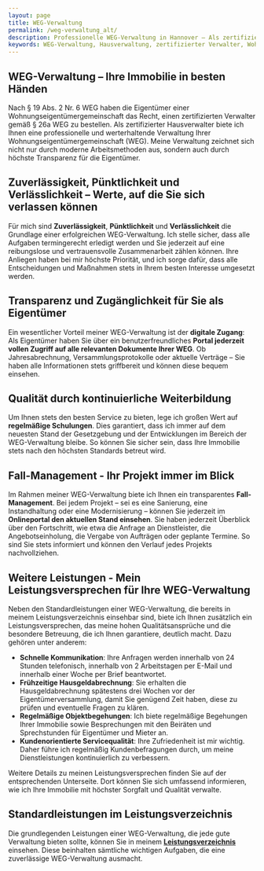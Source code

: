 ```yaml
---
layout: page
title: WEG-Verwaltung
permalink: /weg-verwaltung_alt/
description: Professionelle WEG-Verwaltung in Hannover – Als zertifizierter Hausverwalter biete ich eine zuverlässige, transparente und werterhaltende Verwaltung für Ihre Wohnungseigentümergemeinschaft. Mit modernster Technologie, regelmäßigen Objektbegehungen und einem benutzerfreundlichen Onlineportal sorgen wir für höchste Transparenz und eine reibungslose Kommunikation. Vertrauen Sie auf pünktliche Hausgeldabrechnungen und individuelle Betreuung. Kontaktieren Sie mich für eine maßgeschneiderte WEG-Verwaltung. 
keywords: WEG-Verwaltung, Hausverwaltung, zertifizierter Verwalter, Wohnungseigentumsverwaltung, Immobilienverwaltung, Verwaltung WEG, professionelle WEG-Verwaltung mit Transparenz, zertifizierter WEG-Verwalter gemäß § 26a WEG, digitale WEG-Verwaltung mit Onlinezugang, moderne Hausverwaltung mit Fall-Management, zuverlässige Hausverwaltung für Wohnungseigentümer, WEG-Verwaltung mit schneller Kommunikation, Verwaltung von Eigentümergemeinschaften mit Qualität, Hausgeldabrechnung vor Eigentümerversammlung, persönliche Betreuung WEG-Verwaltung, regelmäßige Objektbegehungen und Eigentümerservice, WEG-Verwaltung Hannover, Hausverwaltung für Eigentümergemeinschaften in Hannover, zertifizierter Verwalter in Hannover, Verwaltung von Eigentumswohnungen in Hannover, zuverlässige Hausverwaltung in Hannover, digitale Immobilienverwaltung, transparente Hausverwaltung, Fall-Management Immobilien, kundenorientierte WEG-Verwaltung, Weiterbildung Hausverwalter, Onlineportal Wohnungseigentümer, § 19 Abs. 2 Nr. 6 WEG, § 26a WEG zertifizierter Verwalter, WEG-Reform Verwaltung, gesetzeskonforme WEG-Verwaltung, Verwalterbestellung Eigentümerversammlung
---
```


## WEG-Verwaltung – Ihre Immobilie in besten Händen

Nach § 19 Abs. 2 Nr. 6 WEG haben die Eigentümer einer Wohnungseigentümergemeinschaft das Recht, einen zertifizierten Verwalter gemäß § 26a WEG zu bestellen. Als zertifizierter Hausverwalter biete ich Ihnen eine professionelle und werterhaltende Verwaltung
Ihrer Wohnungseigentümergemeinschaft (WEG). Meine Verwaltung zeichnet sich nicht nur durch moderne Arbeitsmethoden aus, sondern auch durch höchste Transparenz für die Eigentümer.

## Zuverlässigkeit, Pünktlichkeit und Verlässlichkeit – Werte, auf die Sie sich verlassen können

Für mich sind **Zuverlässigkeit**, **Pünktlichkeit** und **Verlässlichkeit** die Grundlage einer erfolgreichen WEG-Verwaltung. Ich stelle sicher, dass alle Aufgaben termingerecht erledigt werden und Sie jederzeit auf eine reibungslose und vertrauensvolle Zusammenarbeit zählen können. Ihre Anliegen haben bei mir höchste Priorität, und ich sorge dafür, dass alle Entscheidungen und Maßnahmen stets in Ihrem besten Interesse umgesetzt werden.

## Transparenz und Zugänglichkeit für Sie als Eigentümer

Ein wesentlicher Vorteil meiner WEG-Verwaltung ist der **digitale Zugang**: Als Eigentümer haben Sie über ein benutzerfreundliches **Portal jederzeit vollen Zugriff auf alle relevanten Dokumente Ihrer WEG**. Ob Jahresabrechnung, Versammlungsprotokolle oder aktuelle Verträge – Sie haben alle Informationen stets griffbereit und können diese bequem einsehen.

## Qualität durch kontinuierliche Weiterbildung

Um Ihnen stets den besten Service zu bieten, lege ich großen Wert auf **regelmäßige Schulungen**. Dies garantiert, dass ich immer auf dem neuesten Stand der Gesetzgebung und der Entwicklungen im Bereich der WEG-Verwaltung bleibe. So können Sie sicher sein, dass Ihre Immobilie stets nach den höchsten Standards betreut wird.

## Fall-Management - Ihr Projekt immer im Blick

Im Rahmen meiner WEG-Verwaltung biete ich Ihnen ein transparentes **Fall-Management**. Bei jedem Projekt – sei es eine Sanierung, eine Instandhaltung oder eine Modernisierung – können Sie jederzeit im **Onlineportal den aktuellen Stand einsehen**. Sie haben jederzeit Überblick über den Fortschritt, wie etwa die Anfrage an Dienstleister, die Angebotseinholung, die Vergabe von Aufträgen oder geplante Termine. So sind Sie stets informiert und können den Verlauf jedes Projekts nachvollziehen.

## Weitere Leistungen - Mein Leistungsversprechen für Ihre WEG-Verwaltung

Neben den Standardleistungen einer WEG-Verwaltung, die bereits in meinem Leistungsverzeichnis einsehbar sind, biete ich Ihnen zusätzlich ein Leistungsversprechen, das meine hohen Qualitätsansprüche und die besondere Betreuung, die ich Ihnen garantiere, deutlich macht. Dazu gehören unter anderem:
- **Schnelle Kommunikation**: Ihre Anfragen werden innerhalb von 24 Stunden telefonisch, innerhalb von 2 Arbeitstagen per E-Mail und innerhalb einer Woche per Brief beantwortet.
- **Frühzeitige Hausgeldabrechnung**: Sie erhalten die Hausgeldabrechnung spätestens drei Wochen vor der Eigentümerversammlung, damit Sie genügend Zeit haben, diese zu prüfen und eventuelle Fragen zu klären.
- **Regelmäßige Objektbegehungen**: Ich biete regelmäßige Begehungen Ihrer Immobilie sowie Besprechungen mit den Beiräten und Sprechstunden für Eigentümer und Mieter an.
- **Kundenorientierte Servicequalität**: Ihre Zufriedenheit ist mir wichtig. Daher führe ich regelmäßig Kundenbefragungen durch, um meine Dienstleistungen kontinuierlich zu verbessern.

Weitere Details zu meinen Leistungsversprechen finden Sie auf der entsprechenden Unterseite. Dort können Sie sich umfassend informieren, wie ich Ihre Immobilie mit höchster Sorgfalt und Qualität verwalte.

## Standardleistungen im Leistungsverzeichnis

Die grundlegenden Leistungen einer WEG-Verwaltung, die jede gute Verwaltung bieten sollte,
können Sie in meinem [**Leistungsverzeichnis**](/Leistungskatalog_WEG_Verwaltung/) einsehen.
Diese beinhalten sämtliche wichtigen Aufgaben, die eine zuverlässige WEG-Verwaltung ausmacht.

